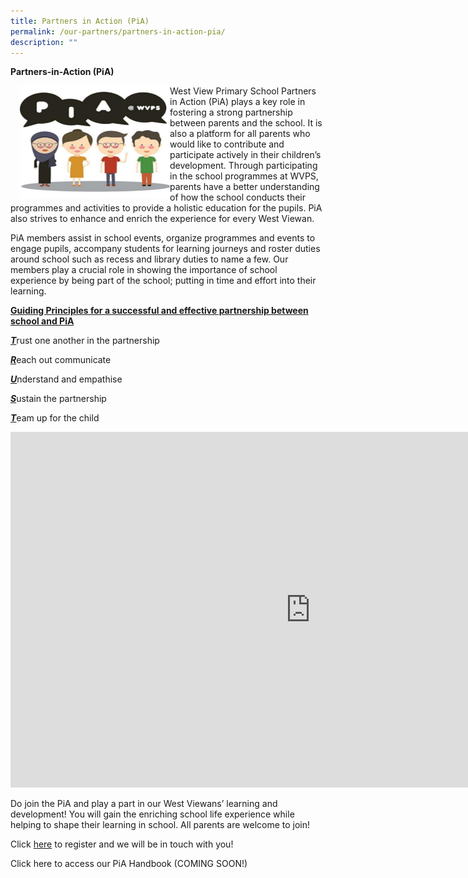```yaml
---
title: Partners in Action (PiA)
permalink: /our-partners/partners-in-action-pia/
description: ""
---
```

**Partners-in-Action (PiA)**

<img align="left" style="width:240px;height:180px;margin-left:15px;" src="/images/PIA.jpeg">

West View Primary School Partners in Action (PiA) plays a key role in fostering a strong partnership between parents and the school. It is also a platform for all parents who would like to contribute and participate actively in their children’s development. Through participating in the school programmes at WVPS, parents have a better understanding of how the school conducts their programmes and activities to provide a holistic education for the pupils. PiA also strives to enhance and enrich the experience for every West Viewan.

PiA members assist in school events, organize programmes and events to engage pupils, accompany students for learning journeys and roster duties around school such as recess and library duties to name a few. Our members play a crucial role in showing the importance of school experience by being part of the school; putting in time and effort into their learning.&nbsp;

**<u>Guiding Principles for a successful and effective partnership between school and PiA</u>**

<u><em><strong>T</strong></em></u>rust one another in the partnership

<u><em><strong>R</strong></em></u>each out communicate

<u><em><strong>U</strong></em></u>nderstand and empathise

<u><em><strong>S</strong></em></u>ustain the partnership

<u><em><strong>T</strong></em></u>eam up for the child

<iframe allowfullscreen="true" height="569" width="960" frameborder="0" src="https://docs.google.com/presentation/d/e/2PACX-1vQYAFnK0M1a7zXt2eXCRPeVmXCYrLqVtAiff0_kIbCcrNlt08FG7uWuR6gb21O7rO-qR3nTXths38s3/embed?start=false&amp;loop=false&amp;delayms=3000"></iframe>

Do join the PiA and play a part in our West Viewans’ learning and development! You will gain the enriching school life experience while helping to shape their learning in school. All parents are welcome to join!&nbsp;

Click [here](https://form.gov.sg/627892fb04fa7d0012364883) to register and we will be in touch with you!

Click here to access our PiA Handbook (COMING SOON!)